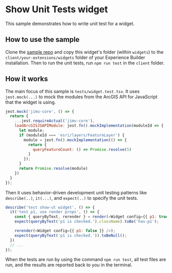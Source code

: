 # Show Unit Tests widget

This sample demonstrates how to write unit test for a widget.

## How to use the sample

Clone the [sample repo](https://github.com/esri/arcgis-experience-builder-sdk-resources) and copy this widget's folder (within `widgets`) to the `client/your-extensions/widgets` folder of your Experience Builder installation. Then to run the unit tests, run `npm run test` in the `client` folder.

## How it works

The main focus of this sample is `tests/widget.test.tsx`. It uses `jest.mock(...)` to mock the modules from the ArcGIS API for JavaScript that the widget is using.

```js
jest.mock('jimu-core', () => {
  return {
    ...jest.requireActual('jimu-core'),
    loadArcGISJSAPIModule: jest.fn().mockImplementation(moduleId => {
      let module;
      if (moduleId === 'esri/layers/FeatureLayer') {
        module = jest.fn().mockImplementation(() => {
          return {
            queryFeatureCount: () => Promise.resolve(5)
          }
        });
      }
      return Promise.resolve(module)
    })
  }
});
```

Then it uses behavior-driven development unit testing patterns like `describe(..)`, `it(...)`, and `expect(..)` to specify the unit tests.

```js
describe('test show-ut widget', () => {
  it('test p1, use render props', () => {
    const { queryByText, rerender } = render(<Widget config={{ p1: true }} />);
    expect(queryByText('p1 is checked.').className).toBe('has-p1');

    rerender(<Widget config={{ p1: false }} />);
    expect(queryByText('p1 is checked.')).toBeNull();
  })
  // ...
});
```

When the tests are run by using the command `npm run test`, all test files are run, and the results are reported back to you in the terminal.

